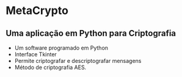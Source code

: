 # MetaCrypto
## Uma aplicação em Python para Criptografia
- Um software programado em Python
- Interface Tkinter
- Permite criptografar e descriptografar mensagens
- Método de criptografia AES.

